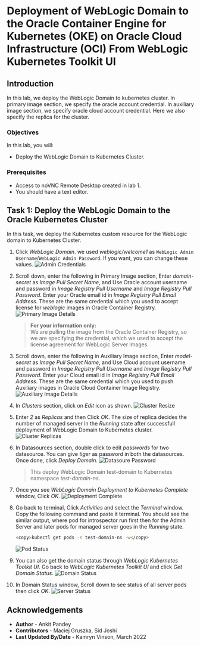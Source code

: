 # Deployment of WebLogic Domain to the Oracle Container Engine for Kubernetes (OKE) on Oracle Cloud Infrastructure (OCI) From WebLogic Kubernetes Toolkit UI

## Introduction

In this lab, we deploy the WebLogic Domain to kubernetes cluster. In primary image section, we specify the oracle account credential. In auxiliary image section, we specify oracle cloud account credential. Here we also specify the replica for the cluster.

### Objectives

In this lab, you will:

* Deploy the WebLogic Domain to Kubernetes Cluster.

### Prerequisites

* Access to noVNC Remote Desktop created in lab 1.
* You should have a text editor.

## Task 1: Deploy the WebLogic Domain to the Oracle Kubernetes Cluster

In this task, we deploy the Kubernetes custom resource for the WebLogic domain to Kubernetes Cluster.

1. Click *WebLogic Domain*. we used *weblogic/welcome1* as `WebLogic Admin Username`/`WebLogic Admin Password`. If you want, you can change these values.
    ![Admin Credentials](images/AdminCredentials.png)


2. Scroll down, enter the following in Primary Image section, Enter *domain-secret* as *Image Pull Secret Name*, and Use Oracle account username and password in *Image Registry Pull Username* and *Image Registry Pull Password*. Enter your Oracle email id in *Image Registry Pull Email Address*. These are the same credential which you used to accept license for *weblogic* images in Oracle Container Registry.
    ![Primary Image Details](images/PrimaryImageDetails.png)
    > **For your information only:**<br>
    > We are pulling the image from the Oracle Container Registry, so we are specifying the credential, which we used to accept the license agreement for WebLogic Server Images.


3. Scroll down, enter the following in Auxiliary Image section, Enter *model-secret* as *Image Pull Secret Name*, and Use Cloud account username and password in *Image Registry Pull Username* and *Image Registry Pull Password*. Enter your Cloud email id in *Image Registry Pull Email Address*. These are the same credential which you used to push Auxiliary images in Oracle Cloud Container Image Registry.
    ![Auxiliary Image Details](images/AuxiliaryImageDetails.png)

4.  In *Clusters* section, click on *Edit* icon as shown.
    ![Cluster Resize](images/ClusterResize.png)

5. Enter *2* as *Replicas* and then Click *OK*. The size of replica decides the number of managed server in the *Running* state after successfull deployment of WebLogic Domain to Kubernetes cluster.
    ![Cluster Replicas](images/ClusterReplicas.png)

6. In Datasources section, double click to edit *passwords* for two datasource. You can give *tiger* as password in both the datasources. Once done, click *Deploy Domain*.
    ![Datasoure Password](images/DatasourcePassword.png)
    > This deploy WebLogic Domain test-domain to Kubernetes namespace *test-domain-ns*.

7. Once you see *WebLogic Domain Deployment to Kubernetes Complete* window, Click *OK*.
    ![Deployment Complete](images/DeploymentComplete.png)

8. Go back to terminal, Click *Activities* and select the *Terminal* window. Copy the following command and paste it terminal. You should see the similar output, where pod for introspector run first then for the Admin Server and later pods for managed server goes in the *Running* state.

    ````bash
    <copy>kubectl get pods -n test-domain-ns -w</copy>
    ````

    ![Pod Status](images/PodStatus.png)

9. You can also get the domain status through *WebLogic Kubernetes Toolkit UI*. Go back to *WebLogic Kubernetes Toolkit UI* and click *Get Domain Status*.
    ![Domain Status](images/DomainStatus.png)

10. In Domain Status window, Scroll down to see status of all server pods then click *OK*.
    ![Server Status](images/ServerStatus.png)


## Acknowledgements

* **Author** -  Ankit Pandey
* **Contributors** - Maciej Gruszka, Sid Joshi
* **Last Updated By/Date** - Kamryn Vinson, March 2022